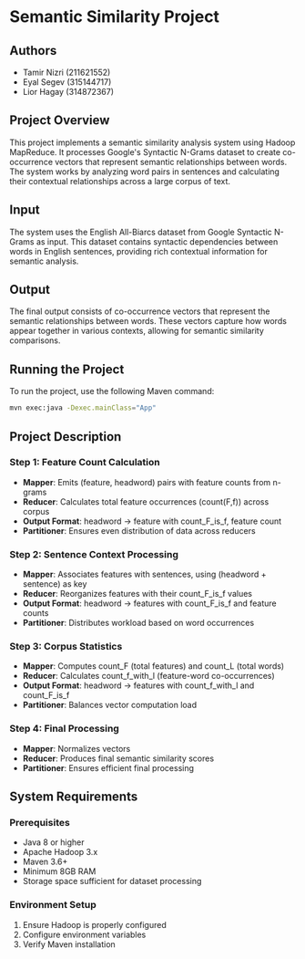 # Semantic Similarity Project

## Authors
- Tamir Nizri (211621552)
- Eyal Segev (315144717)
- Lior Hagay (314872367)

## Project Overview
This project implements a semantic similarity analysis system using Hadoop MapReduce. It processes Google's Syntactic N-Grams dataset to create co-occurrence vectors that represent semantic relationships between words. The system works by analyzing word pairs in sentences and calculating their contextual relationships across a large corpus of text.

## Input
The system uses the English All-Biarcs dataset from Google Syntactic N-Grams as input. This dataset contains syntactic dependencies between words in English sentences, providing rich contextual information for semantic analysis.

## Output
The final output consists of co-occurrence vectors that represent the semantic relationships between words. These vectors capture how words appear together in various contexts, allowing for semantic similarity comparisons.

## Running the Project
To run the project, use the following Maven command:
```bash
mvn exec:java -Dexec.mainClass="App"
```

## Project Description

### Step 1: Feature Count Calculation
- **Mapper**: Emits (feature, headword) pairs with feature counts from n-grams
- **Reducer**: Calculates total feature occurrences (count(F,f)) across corpus
- **Output Format**: headword → feature with count_F_is_f, feature count
- **Partitioner**: Ensures even distribution of data across reducers

### Step 2: Sentence Context Processing
- **Mapper**: Associates features with sentences, using (headword + sentence) as key
- **Reducer**: Reorganizes features with their count_F_is_f values
- **Output Format**: headword → features with count_F_is_f and feature counts
- **Partitioner**: Distributes workload based on word occurrences

### Step 3: Corpus Statistics
- **Mapper**: Computes count_F (total features) and count_L (total words)
- **Reducer**: Calculates count_f_with_l (feature-word co-occurrences)
- **Output Format**: headword → features with count_f_with_l and count_F_is_f
- **Partitioner**: Balances vector computation load

### Step 4: Final Processing
- **Mapper**: Normalizes vectors
- **Reducer**: Produces final semantic similarity scores
- **Partitioner**: Ensures efficient final processing

## System Requirements

### Prerequisites
- Java 8 or higher
- Apache Hadoop 3.x
- Maven 3.6+
- Minimum 8GB RAM
- Storage space sufficient for dataset processing

### Environment Setup
1. Ensure Hadoop is properly configured
2. Configure environment variables
3. Verify Maven installation
